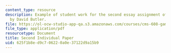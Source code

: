 ```yaml
---
content_type: resource
description: Example of student work for the second essay assignment of the course
  by David Butler.
file: https://ol-ocw-studio-app-qa.s3.amazonaws.com/courses/cms-608-game-design-spring-2008/625f1b8ed9c706220a0e37122d9a15b9_butler2.pdf
file_type: application/pdf
resourcetype: Document
title: Second Individual Paper
uid: 625f1b8e-d9c7-0622-0a0e-37122d9a15b9
---
```


